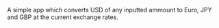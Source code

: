 A simple app which converts USD of any inputted ammount to Euro, JPY and GBP at the current exchange rates.
